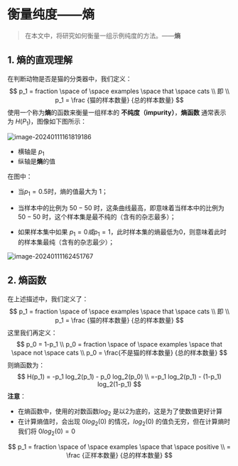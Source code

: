 # 衡量纯度——熵

> 在本文中，将研究如何衡量一组示例纯度的方法。——**熵**



## 1. 熵的直观理解

在判断动物是否是猫的分类器中，我们定义：
$$
p_1 = fraction \space of \space examples \space that \space cats \\
即 \\
p_1 = \frac {猫的样本数量} {总的样本数量}
$$
使用一个称为**熵**的函数来衡量一组样本的 **不纯度（impurity）**，**熵函数** 通常表示为 $H(P_1)$，图像如下图所示：

![image-20240111161819186](C:\Users\chen\AppData\Roaming\Typora\typora-user-images\image-20240111161819186.png)

- 横轴是 $p_1$ 
- 纵轴是**熵**的值

在图中：

- 当$p_1=0.5$时，熵的值最大为 1；

- 当样本中的比例为 $50-50$ 时，这条曲线最高，即意味着当样本中的比例为 $50-50$ 时，这个样本集是最不纯的（含有的杂志最多）；
- 如果样本集中如果 $p_1=0 或 p_1=1$，此时样本集的熵最低为0，则意味着此时的样本集最纯（含有的杂志最少）；



![image-20240111162451767](C:\Users\chen\AppData\Roaming\Typora\typora-user-images\image-20240111162451767.png)



## 2. 熵函数

在上述描述中，我们定义了：
$$
p_1 = fraction \space of \space examples \space that \space cats \\
即 \\
p_1 = \frac {猫的样本数量} {总的样本数量}
$$
这里我们再定义：
$$
p_0 = 1-p_1 \\
p_0 = fraction \space of \space examples \space that \space not \space cats \\
p_0 = \frac{不是猫的样本数量} {总的样本数量}
$$
则熵函数为：
$$
H(p_1) = -p_1 log_2(p_1) - p_0 log_2(p_0) \\
=-p_1 log_2(p_1) - (1-p_1) log_2(1-p_1)
$$
**注意**：

- 在熵函数中，使用的对数函数$log_2$ 是以2为底的，这是为了使数值更好计算
- 在计算熵值时，会出现 $0 log_2(0)$ 的情况，$log_2(0)$ 的值负无穷，但在计算熵时我们将 $0log_2(0)=0$ 


$$
p_1 = fraction \space of \space examples \space that \space positive \\
= \frac {正样本数量} {总的样本数量}
$$
